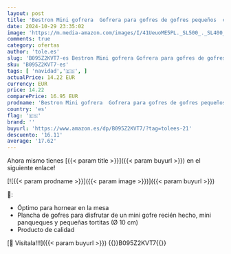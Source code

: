 ```yaml
---
layout: post
title: 'Bestron Mini gofrera  Gofrera para gofres de gofres pequeños  con antiadherente  para cumpleaños infantiles  fiestas familiares  Pascua o Navidad  diseño retro  550 W  color: Mente'
date: 2024-10-29 23:35:02
image: 'https://m.media-amazon.com/images/I/41UeuoME5PL._SL500_._SL400_.jpg'
comments: true
category: ofertas
author: 'tole.es'
slug: 'B095Z2KVT7-es Bestron Mini gofrera Gofrera para gofres de gofres...'
sku: 'B095Z2KVT7-es'
tags: [ 'navidad','🇪🇸', ]
actualPrice: 14.22 EUR
currency: EUR
price: 14.22
comparePrice: 16.95 EUR
prodname: 'Bestron Mini gofrera  Gofrera para gofres de gofres pequeños  con antiadherente  para cumpleaños infantiles  fiestas familiares  Pascua o Navidad  diseño retro  550 W  color: Mente'
country: 'es'
flag: '🇪🇸'
brand: ''
buyurl: 'https://www.amazon.es/dp/B095Z2KVT7/?tag=tolees-21'
descuento: '16.11'
average: '17.62'
---
```


Ahora mismo tienes [{{< param title >}}]({{< param buyurl >}}) en el siguiente enlace!

[![{{< param prodname >}}]({{< param image >}})]({{< param buyurl >}})

🔎:

- Óptimo para hornear en la mesa
- Plancha de gofres para disfrutar de un mini gofre recién hecho, mini panqueques y pequeñas tortitas (Ø 10 cm)
- Producto de calidad

[🛒 Visítala!!!]({{< param buyurl >}})
{{<world>}}B095Z2KVT7{{</world>}}
